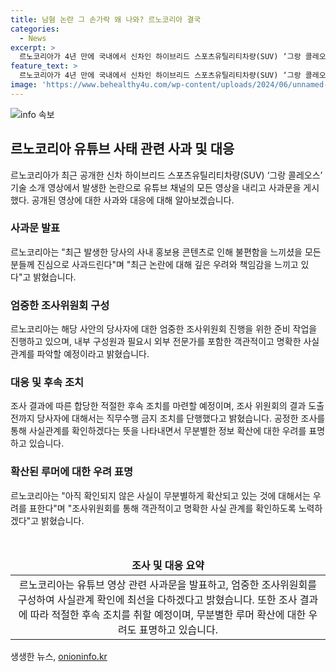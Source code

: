 ```yaml
---
title: 남혐 논란 그 손가락 왜 나와? 르노코리아 결국
categories:
  - News
excerpt: >
  르노코리아가 4년 만에 국내에서 신차인 하이브리드 스포츠유틸리티차량(SUV) ‘그랑 콜레오스’를 공개한 가운데 남성 혐오 논란에 휩싸였다. 영상 속 여성 출연자가 남성 혐오를 의미하는 손가락 제스처를 취했고, 이로 인해 온라인 상에서 논란이 확산되었다. 이에 르노코리아는 유튜브 채널의 모든 영상을 내리고 사과문을 게시했으며, 조사위원회를 구성하여 사실 관계를 파악할 예정이라고 밝혔다. 이에 따라 당사자에 대한 직무수행 금지 조치를 단행했으며, 조사 결과에 따른 후속 조치를 마련할 예정이라고 전했다.
feature_text: >
  르노코리아가 4년 만에 국내에서 신차인 하이브리드 스포츠유틸리티차량(SUV) ‘그랑 콜레오스’를 공개한 가운데 남성 혐오 논란에 휩싸였다. 영상 속 여성 출연자가 남성 혐오를 의미하는 손가락 제스처를 취했고, 이로 인해 온라인 상에서 논란이 확산되었다. 이에 르노코리아는 유튜브 채널의 모든 영상을 내리고 사과문을 게시했으며, 조사위원회를 구성하여 사실 관계를 파악할 예정이라고 밝혔다. 이에 따라 당사자에 대한 직무수행 금지 조치를 단행했으며, 조사 결과에 따른 후속 조치를 마련할 예정이라고 전했다.
image: 'https://www.behealthy4u.com/wp-content/uploads/2024/06/unnamed-file.png'
---
```


<p><img src="https://www.behealthy4u.com/wp-content/uploads/2024/06/unnamed-file.png" alt="info 속보" /></p>

<h2 data-ke-size="size26">르노코리아 유튜브 사태 관련 사과 및 대응</h2>

<p data-ke-size="size16">르노코리아가 최근 공개한 신차 하이브리드 스포츠유틸리티차량(SUV) ‘그랑 콜레오스’ 기술 소개 영상에서 발생한 논란으로 유튜브 채널의 모든 영상을 내리고 사과문을 게시했다. 공개된 영상에 대한 사과와 대응에 대해 알아보겠습니다.</p>

<h3>사과문 발표</h3>

<p data-ke-size="size16">르노코리아는 "최근 발생한 당사의 사내 홍보용 콘텐츠로 인해 불편함을 느끼셨을 모든 분들께 진심으로 사과드린다"며 "최근 논란에 대해 깊은 우려와 책임감을 느끼고 있다"고 밝혔습니다.</p>

<h3>엄중한 조사위원회 구성</h3>

<p data-ke-size="size16">르노코리아는 해당 사안의 당사자에 대한 엄중한 조사위원회 진행을 위한 준비 작업을 진행하고 있으며, 내부 구성원과 필요시 외부 전문가를 포함한 객관적이고 명확한 사실관계를 파악할 예정이라고 밝혔습니다.</p>

<h3>대응 및 후속 조치</h3>

<p data-ke-size="size16">조사 결과에 따른 합당한 적절한 후속 조치를 마련할 예정이며, 조사 위원회의 결과 도출 전까지 당사자에 대해서는 직무수행 금지 조치를 단행했다고 밝혔습니다. 공정한 조사를 통해 사실관계를 확인하겠다는 뜻을 나타내면서 무분별한 정보 확산에 대한 우려를 표명하고 있습니다.</p>

<h3>확산된 루머에 대한 우려 표명</h3>

<p data-ke-size="size16">르노코리아는 "아직 확인되지 않은 사실이 무분별하게 확산되고 있는 것에 대해서는 우려를 표한다"며 "조사위원회를 통해 객관적이고 명확한 사실 관계를 확인하도록 노력하겠다"고 밝혔습니다.</p>

<p data-ke-size="size16">&nbsp;</p>

<table>
<thead>
<tr>
<td style="text-align: center; height: 17px;"><b>조사 및 대응 요약</b></td>
</tr>
</thead>
<tbody>
<tr>
<td style="text-align: center; height: 17px;">르노코리아는 유튜브 영상 관련 사과문을 발표하고, 엄중한 조사위원회를 구성하여 사실관계 확인에 최선을 다하겠다고 밝혔습니다. 또한 조사 결과에 따라 적절한 후속 조치를 취할 예정이며, 무분별한 루머 확산에 대한 우려도 표명하고 있습니다.</td>
</tr>
</tbody>
</table>
생생한 뉴스, <a href="https://onioninfo.kr" rel="dofollow">onioninfo.kr</a>



